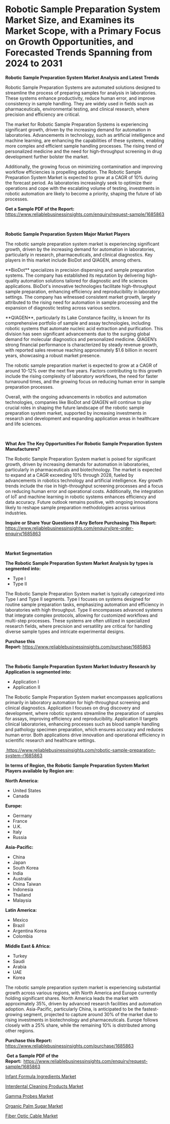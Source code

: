 <p><h1>Robotic Sample Preparation System Market Size, and Examines its Market Scope, with a Primary Focus on Growth Opportunities, and Forecasted Trends Spanning from 2024 to 2031</h1></p><p><strong>Robotic Sample Preparation System Market Analysis and Latest Trends</strong></p>
<p><p>Robotic Sample Preparation Systems are automated solutions designed to streamline the process of preparing samples for analysis in laboratories. These systems enhance productivity, reduce human error, and improve consistency in sample handling. They are widely used in fields such as pharmaceuticals, environmental testing, and clinical research, where precision and efficiency are critical.</p><p>The market for Robotic Sample Preparation Systems is experiencing significant growth, driven by the increasing demand for automation in laboratories. Advancements in technology, such as artificial intelligence and machine learning, are enhancing the capabilities of these systems, enabling more complex and efficient sample handling processes. The rising trend of personalized medicine and the need for high-throughput screening in drug development further bolster the market.</p><p>Additionally, the growing focus on minimizing contamination and improving workflow efficiencies is propelling adoption. The Robotic Sample Preparation System Market is expected to grow at a CAGR of 10% during the forecast period. As laboratories increasingly seek to optimize their operations and cope with the escalating volume of testing, investments in robotic automation are likely to become a priority, shaping the future of lab processes.</p></p>
<p><strong>Get a Sample PDF of the Report:&nbsp;</strong> <a href="https://www.reliablebusinessinsights.com/enquiry/request-sample/1685863?utm_campaign=115&utm_medium=2&utm_source=Github&utm_content=ia&utm_term=17122024&utm_id=robotic-sample-preparation-system">https://www.reliablebusinessinsights.com/enquiry/request-sample/1685863</a></p>
<p>&nbsp;</p>
<p><strong>Robotic Sample Preparation System Major Market Players</strong></p>
<p><p>The robotic sample preparation system market is experiencing significant growth, driven by the increasing demand for automation in laboratories, particularly in research, pharmaceuticals, and clinical diagnostics. Key players in this market include BioDot and QIAGEN, among others.</p><p>**BioDot** specializes in precision dispensing and sample preparation systems. The company has established its reputation by delivering high-quality automation solutions tailored for diagnostic and life sciences applications. BioDot's innovative technologies facilitate high-throughput sample preparation, enhancing efficiency and reproducibility in laboratory settings. The company has witnessed consistent market growth, largely attributed to the rising need for automation in sample processing and the expansion of diagnostic testing across various sectors.</p><p>**QIAGEN**, particularly its Lake Constance facility, is known for its comprehensive portfolio of sample and assay technologies, including robotic systems that automate nucleic acid extraction and purification. This division has seen significant advancements due to the surging global demand for molecular diagnostics and personalized medicine. QIAGEN’s strong financial performance is characterized by steady revenue growth, with reported sales revenue reaching approximately $1.6 billion in recent years, showcasing a robust market presence.</p><p>The robotic sample preparation market is expected to grow at a CAGR of around 10-12% over the next five years. Factors contributing to this growth include the rising complexity of laboratory workflows, the need for faster turnaround times, and the growing focus on reducing human error in sample preparation processes.</p><p>Overall, with the ongoing advancements in robotics and automation technologies, companies like BioDot and QIAGEN will continue to play crucial roles in shaping the future landscape of the robotic sample preparation system market, supported by increasing investments in research and development and expanding application areas in healthcare and life sciences.</p></p>
<p>&nbsp;</p>
<p><strong>What Are The Key Opportunities For Robotic Sample Preparation System Manufacturers?</strong></p>
<p><p>The Robotic Sample Preparation System market is poised for significant growth, driven by increasing demands for automation in laboratories, particularly in pharmaceuticals and biotechnology. The market is expected to expand at a CAGR exceeding 10% through 2028, fueled by advancements in robotics technology and artificial intelligence. Key growth trends include the rise in high-throughput screening processes and a focus on reducing human error and operational costs. Additionally, the integration of IoT and machine learning in robotic systems enhances efficiency and data accuracy. Future outlook remains positive, with ongoing innovations likely to reshape sample preparation methodologies across various industries.</p></p>
<p><strong>Inquire or Share Your Questions If Any Before Purchasing This Report:</strong> <a href="https://www.reliablebusinessinsights.com/enquiry/pre-order-enquiry/1685863?utm_campaign=115&utm_medium=2&utm_source=Github&utm_content=ia&utm_term=17122024&utm_id=robotic-sample-preparation-system">https://www.reliablebusinessinsights.com/enquiry/pre-order-enquiry/1685863</a></p>
<p>&nbsp;</p>
<p><strong>Market Segmentation</strong></p>
<p><strong>The Robotic Sample Preparation System Market Analysis by types is segmented into:</strong></p>
<p><ul><li>Type I</li><li>Type II</li></ul></p>
<p><p>The Robotic Sample Preparation System market is typically categorized into Type I and Type II segments. Type I focuses on systems designed for routine sample preparation tasks, emphasizing automation and efficiency in laboratories with high throughput. Type II encompasses advanced systems that integrate complex protocols, allowing for customized workflows and multi-step processes. These systems are often utilized in specialized research fields, where precision and versatility are critical for handling diverse sample types and intricate experimental designs.</p></p>
<p><strong>Purchase this Report:&nbsp;</strong><a href="https://www.reliablebusinessinsights.com/purchase/1685863?utm_campaign=115&utm_medium=2&utm_source=Github&utm_content=ia&utm_term=17122024&utm_id=robotic-sample-preparation-system">https://www.reliablebusinessinsights.com/purchase/1685863</a></p>
<p>&nbsp;</p>
<p><strong>The Robotic Sample Preparation System Market Industry Research by Application is segmented into:</strong></p>
<p><ul><li>Application I</li><li>Application II</li></ul></p>
<p><p>The Robotic Sample Preparation System market encompasses applications primarily in laboratory automation for high-throughput screening and clinical diagnostics. Application I focuses on drug discovery and development, where robotic systems streamline the preparation of samples for assays, improving efficiency and reproducibility. Application II targets clinical laboratories, enhancing processes such as blood sample handling and pathology specimen preparation, which ensures accuracy and reduces human error. Both applications drive innovation and operational efficiency in scientific research and healthcare settings.</p></p>
<p><a href="https://www.reliablebusinessinsights.com/robotic-sample-preparation-system-r1685863?utm_campaign=115&utm_medium=2&utm_source=Github&utm_content=ia&utm_term=17122024&utm_id=robotic-sample-preparation-system">&nbsp;https://www.reliablebusinessinsights.com/robotic-sample-preparation-system-r1685863</a></p>
<p><strong>In terms of Region, the Robotic Sample Preparation System Market Players available by Region are:</strong></p>
<p>
    <p> <strong> North America: </strong>
        <ul>
            <li>United States</li>
            <li>Canada</li>
        </ul>
        </p> 
    <p> <strong> Europe: </strong>
        <ul>
            <li>Germany</li>
            <li>France</li>
            <li>U.K.</li>
            <li>Italy</li>
            <li>Russia</li>
        </ul>
        </p> 
    <p> <strong> Asia-Pacific: </strong>
        <ul>
            <li>China</li>
            <li>Japan</li>
            <li>South Korea</li>
            <li>India</li>
            <li>Australia</li>
            <li>China Taiwan</li>
            <li>Indonesia</li>
            <li>Thailand</li>
            <li>Malaysia</li>
        </ul>
        </p> 
    <p> <strong> Latin America: </strong>
        <ul>
            <li>Mexico</li>
            <li>Brazil</li>
            <li>Argentina Korea</li>
            <li>Colombia</li>
        </ul>
        </p> 
    <p> <strong> Middle East & Africa: </strong>
        <ul>
            <li>Turkey</li>
            <li>Saudi</li>
            <li>Arabia</li>
            <li>UAE</li>
            <li>Korea</li>
        </ul>
    </p>
    </p>
<p><p>The robotic sample preparation system market is experiencing substantial growth across various regions, with North America and Europe currently holding significant shares. North America leads the market with approximately 35%, driven by advanced research facilities and automation adoption. Asia-Pacific, particularly China, is anticipated to be the fastest-growing segment, projected to capture around 30% of the market due to rising investments in biotechnology and pharmaceuticals. Europe follows closely with a 25% share, while the remaining 10% is distributed among other regions.</p></p>
<p><strong>Purchase this Report: </strong><a href="https://www.reliablebusinessinsights.com/purchase/1685863?utm_campaign=115&utm_medium=2&utm_source=Github&utm_content=ia&utm_term=17122024&utm_id=robotic-sample-preparation-system">https://www.reliablebusinessinsights.com/purchase/1685863</a></p>
<p>&nbsp;<strong>Get a Sample PDF of the Report:&nbsp;&nbsp;</strong><a href="https://www.reliablebusinessinsights.com/enquiry/request-sample/1685863?utm_campaign=115&utm_medium=2&utm_source=Github&utm_content=ia&utm_term=17122024&utm_id=robotic-sample-preparation-system">https://www.reliablebusinessinsights.com/enquiry/request-sample/1685863</a></p>
<p><strong></strong></p>
<p><p><a href="https://www.linkedin.com/pulse/in-depth-analysis-infant-formula-ingredients-market-dynamics-dwvef?utm_campaign=115&utm_medium=2&utm_source=Github&utm_content=ia&utm_term=17122024&utm_id=robotic-sample-preparation-system">Infant Formula Ingredients Market</a></p><p><a href="https://www.linkedin.com/pulse/detailed-interdental-cleaning-products-market-analysis-2024-2031-4r9cf?utm_campaign=115&utm_medium=2&utm_source=Github&utm_content=ia&utm_term=17122024&utm_id=robotic-sample-preparation-system">Interdental Cleaning Products Market</a></p><p><a href="https://github.com/gerdabatiskzv9/Market-Research-Report-List-1/blob/main/gamma-probes-market.md?utm_campaign=115&utm_medium=2&utm_source=Github&utm_content=ia&utm_term=17122024&utm_id=robotic-sample-preparation-system">Gamma Probes Market</a></p><p><a href="https://www.linkedin.com/pulse/organic-palm-sugar-market-dynamics-86-cagr-growth-eftaf?utm_campaign=115&utm_medium=2&utm_source=Github&utm_content=ia&utm_term=17122024&utm_id=robotic-sample-preparation-system">Organic Palm Sugar Market</a></p><p><a href="https://www.linkedin.com/pulse/fiber-optic-cable-market-outlook-current-assessment-future-txkjc?utm_campaign=115&utm_medium=2&utm_source=Github&utm_content=ia&utm_term=17122024&utm_id=robotic-sample-preparation-system">Fiber Optic Cable Market</a></p></p>